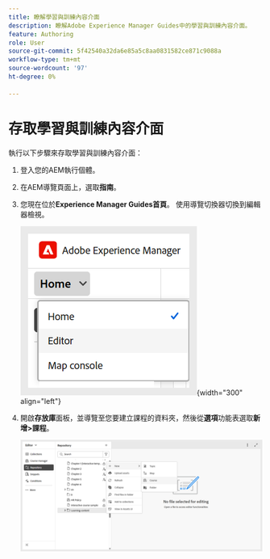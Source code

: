 ```yaml
---
title: 瞭解學習與訓練內容介面
description: 瞭解Adobe Experience Manager Guides中的學習與訓練內容介面。
feature: Authoring
role: User
source-git-commit: 5f42540a32da6e85a5c8aa0831582ce871c9088a
workflow-type: tm+mt
source-wordcount: '97'
ht-degree: 0%

---
```


# 存取學習與訓練內容介面

執行以下步驟來存取學習與訓練內容介面：

1. 登入您的AEM執行個體。
2. 在AEM導覽頁面上，選取&#x200B;**指南**。
3. 您現在位於&#x200B;**Experience Manager Guides首頁**。 使用導覽切換器切換到編輯器檢視。

   ![](assets/aem-navigation-switcher.png){width="300" align="left"}

4. 開啟&#x200B;**存放庫**&#x200B;面板，並導覽至您要建立課程的資料夾，然後從&#x200B;**選項**&#x200B;功能表選取&#x200B;**新增>課程**。

   ![](assets/create-new-course.png)








